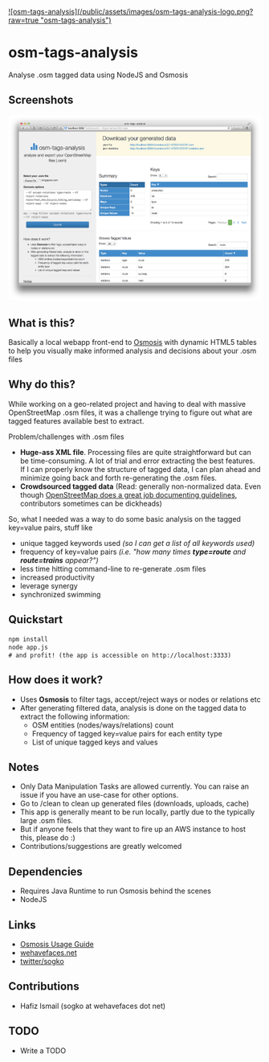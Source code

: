 [![osm-tags-analysis](/public/assets/images/osm-tags-analysis-logo.png?
raw=true "osm-tags-analysis")](https://github.com/sogko/osm-tags-analysis)

osm-tags-analysis
=================

Analyse .osm tagged data using NodeJS and Osmosis

## Screenshots
[![Screenshot](/public/assets/images/osm-tags-analysis-screenshot.png?raw=true "osm-tags-analysis")](https://github.com/sogko/osm-tags-analysis/blob/master/public/assets/images/osm-tags-analysis-screenshot.png)

## What is this?
Basically a local webapp front-end to [Osmosis](https://github.com/openstreetmap/osmosis) with dynamic HTML5 tables to help you visually make informed analysis and decisions about your .osm files

## Why do this?
While working on a geo-related project and having to deal with massive OpenStreetMap .osm files, it was a challenge trying to figure out what are tagged features available best to extract.

Problem/challenges with .osm files

* **Huge-ass XML file**. Processing files are quite straightforward but can be time-consuming. A lot of trial and error extracting the best features. If I can properly know the structure of tagged data, I can plan ahead and minimize going back and forth re-generating the .osm files.
* **Crowdsourced tagged data** (Read: generally non-normalized data. Even though [OpenStreetMap does a great job documenting guidelines](http://wiki.openstreetmap.org), contributors sometimes can be dickheads) 

So, what I needed was a way to do some basic analysis on the tagged key=value pairs, stuff like

* unique tagged keywords used *(so I can get a list of all keywords used)*
* frequency of key=value pairs *(i.e. "how many times **type=route** and **route=trains** appear?")*
* less time hitting command-line to re-generate .osm files
* increased productivity
* leverage synergy
* synchronized swimming

## Quickstart
	npm install
	node app.js
	# and profit! (the app is accessible on http://localhost:3333)
  

## How does it work?
* Uses **Osmosis** to filter tags, accept/reject ways or nodes or relations etc
* After generating filtered data, analysis is done on the tagged data to extract the following information:
  * OSM entities (nodes/ways/relations) count
  * Frequency of tagged key=value pairs for each entity type
  * List of unique tagged keys and values

## Notes
* Only Data Manipulation Tasks are allowed currently. You can raise an issue if you have an use-case for other options.
* Go to /clean to clean up generated files (downloads, uploads, cache)
* This app is generally meant to be run locally, partly due to the typically large .osm files.
* But if anyone feels that they want to fire up an AWS instance to host this, please do :)
* Contributions/suggestions are greatly welcomed

## Dependencies
* Requires Java Runtime to run Osmosis behind the scenes
* NodeJS


## Links
* [Osmosis Usage Guide](https://wiki.openstreetmap.org/wiki/Osmosis/Detailed_Usage#Data_Manipulation_Tasks)
* [wehavefaces.net](http://wehavefaces.net)
* [twitter/sogko](http://twitter.com/sogko)

## Contributions
* Hafiz Ismail (sogko at wehavefaces dot net)

## TODO
* Write a TODO
